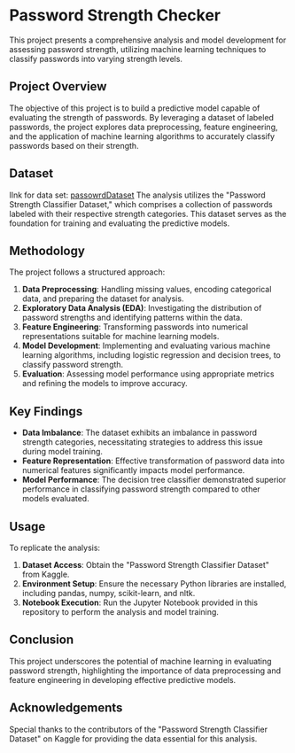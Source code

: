 # Password Strength Checker

This project presents a comprehensive analysis and model development for assessing password strength, utilizing machine learning techniques to classify passwords into varying strength levels.

## Project Overview

The objective of this project is to build a predictive model capable of evaluating the strength of passwords. By leveraging a dataset of labeled passwords, the project explores data preprocessing, feature engineering, and the application of machine learning algorithms to accurately classify passwords based on their strength.

## Dataset
lInk for data set: [passowrdDataset](https://www.kaggle.com/datasets/pkmisra/passworddataset)
The analysis utilizes the "Password Strength Classifier Dataset," which comprises a collection of passwords labeled with their respective strength categories. This dataset serves as the foundation for training and evaluating the predictive models.

## Methodology

The project follows a structured approach:

1. **Data Preprocessing**: Handling missing values, encoding categorical data, and preparing the dataset for analysis.
2. **Exploratory Data Analysis (EDA)**: Investigating the distribution of password strengths and identifying patterns within the data.
3. **Feature Engineering**: Transforming passwords into numerical representations suitable for machine learning models.
4. **Model Development**: Implementing and evaluating various machine learning algorithms, including logistic regression and decision trees, to classify password strength.
5. **Evaluation**: Assessing model performance using appropriate metrics and refining the models to improve accuracy.

## Key Findings

- **Data Imbalance**: The dataset exhibits an imbalance in password strength categories, necessitating strategies to address this issue during model training.
- **Feature Representation**: Effective transformation of password data into numerical features significantly impacts model performance.
- **Model Performance**: The decision tree classifier demonstrated superior performance in classifying password strength compared to other models evaluated.

## Usage

To replicate the analysis:

1. **Dataset Access**: Obtain the "Password Strength Classifier Dataset" from Kaggle.
2. **Environment Setup**: Ensure the necessary Python libraries are installed, including pandas, numpy, scikit-learn, and nltk.
3. **Notebook Execution**: Run the Jupyter Notebook provided in this repository to perform the analysis and model training.

## Conclusion

This project underscores the potential of machine learning in evaluating password strength, highlighting the importance of data preprocessing and feature engineering in developing effective predictive models.

## Acknowledgements

Special thanks to the contributors of the "Password Strength Classifier Dataset" on Kaggle for providing the data essential for this analysis.


